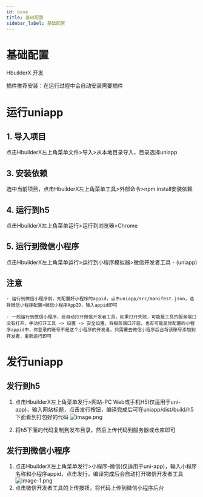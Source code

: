 ```yaml
---
id: base
title: 基础配置
sidebar_label: 基础配置
---
```


# 基础配置

HbuilderX 开发

插件推荐安装：在运行过程中会自动安装需要插件

# 运行uniapp

## 1. 导入项目

点击HbuilderX左上角菜单文件>导入>从本地目录导入，目录选择uniapp

## 3. 安装依赖

选中当前项目，点击HbuilderX左上角菜单工具>外部命令>npm install安装依赖

## 4. 运行到h5

点击HbuilderX左上角菜单运行>运行到浏览器>Chrome

## 5. 运行到微信小程序

点击HbuilderX左上角菜单运行>运行到小程序模拟器>微信开发者工具 - (uniapp)


## **注意**

	- 运行到微信小程序前，先配置好小程序的appid，点击uniapp/src/manifest.json，选择微信小程序配置>微信小程序AppID，输入appid即可

	- 一般运行到微信小程序，会自动打开微信开发者工具，如果打开失败，可能是工具的服务端口没有打开，手动打开工具 -> 设置 -> 安全设置，将服务端口开启，也有可能是你配置的小程序appid中，你登录的账号不是这个小程序的开发者，只需要去微信小程序后台将该账号添加到开发者，重新运行即可

# 发行uniapp

## 发行到h5

1. 点击HbuilderX左上角菜单发行>网站-PC Web或手机H5(仅适用于uni-app)，输入网站标题，点击发行按钮，编译完成后可在uniapp/dist/build/h5下面看到打包好的代码
	![image.png](/img/icecms/202301/1736bfba8b11cc41.png "image.png")

2. 将h5下面的代码复制到发布目录，然后上传代码到服务器或仓库即可

## 发行到微信小程序

1. 点击HbuilderX左上角菜单发行>小程序-微信(仅适用于uni-app)，输入小程序名称和小程序appid，点击发行，编译完成后会自动打开微信开发者工具
![image-1.png](/img/icecms/202301/1736bfc4ab478268.png "image-1.png")
2. 点击微信开发者工具的上传按钮，将代码上传到微信小程序后台
